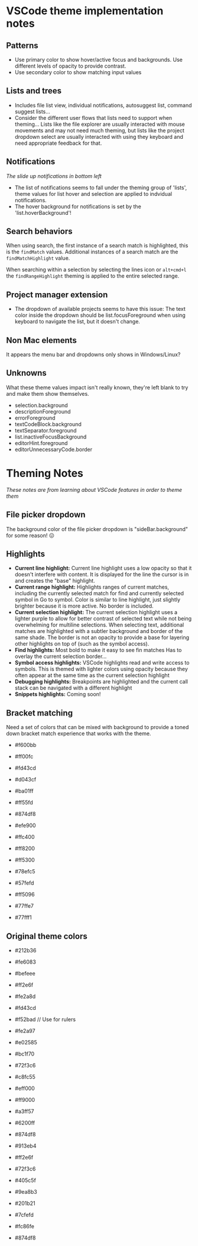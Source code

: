 # VSCode theme implementation notes

## Patterns

- Use primary color to show hover/active focus and backgrounds. Use different
  levels of opacity to provide contrast.
- Use secondary color to show matching input values

## Lists and trees

- Includes file list view, individual notifications, autosuggest list, command
  suggest lists...
- Consider the different user flows that lists need to support when theming...
  Lists like the file explorer are usually interacted with mouse movements and
  may not need much theming, but lists like the project dropdown select are
  usually interacted with using they keyboard and need appropriate feedback for
  that.

## Notifications

_The slide up notifications in bottom left_

- The list of notifications seems to fall under the theming group of 'lists',
  theme values for list hover and selection are applied to indvidual
  notifications.
- The hover background for notifications is set by the 'list.hoverBackground'!

## Search behaviors

When using search, the first instance of a search match is highlighted, this is
the `findMatch` values. Additional instances of a search match are the
`findMatchHighlight` value.

When searching within a selection by selecting the lines icon or `alt+cmd+l` the
`findRangeHighlight` theming is applied to the entire selected range.

## Project manager extension

- The dropdown of available projects seems to have this issue: The text color
  inside the dropdown should be list.focusForeground when using keyboard to
  navigate the list, but it doesn't change.

## Non Mac elements

It appears the menu bar and dropdowns only shows in Windows/Linux?

## Unknowns

What these theme values impact isn't really known, they're left blank to try and
make them show themselves.

- selection.background
- descriptionForeground
- errorForeground
- textCodeBlock.background
- textSeparator.foreground
- list.inactiveFocusBackground
- editorHint.foreground
- editorUnnecessaryCode.border

# Theming Notes

_These notes are from learning about VSCode features in order to theme them_

## File picker dropdown

The background color of the file picker dropdown is "sideBar.background" for
some reason! 😖

## Highlights

- **Current line highlight:** Current line highlight uses a low opacity so that
  it doesn't interfere with content. It is displayed for the line the cursor is
  in and creates the "base" highlight.
- **Current range highlight:** Highlights ranges of current matches, including
  the currently selected match for find and currently selected symbol in Go to
  symbol. Color is similar to line highlight, just slightly brighter because it
  is more active. No border is included.
- **Current selection highlight:** The current selection highlight uses a
  lighter purple to allow for better contrast of selected text while not being
  overwhelming for multiline selections. When selecting text, additional matches
  are highlighted with a subtler background and border of the same shade. The
  border is not an opacity to provide a base for layering other highlights on
  top of (such as the symbol access).
- **Find highlights:** Most bold to make it easy to see fin matches Has to
  overlay the current selection border...
- **Symbol access highlights:** VSCode highlights read and write access to
  symbols. This is themed with lighter colors using opacity because they often
  appear at the same time as the current selection highlight
- **Debugging highlights:** Breakpoints are highlighted and the current call
  stack can be navigated with a different highlight
- **Snippets highlights:** Coming soon!

## Bracket matching

Need a set of colors that can be mixed with background to provide a toned down
bracket match experience that works with the theme.

- #f600bb
- #ff00fc
- #fd43cd
- #d043cf
- #ba01ff
- #ff55fd
- #874df8

- #efe900
- #ffc400
- #ff8200
- #ff5300

- #78efc5
- #57fefd

- #ff5096
- #77ffe7
- #77fff1

## Original theme colors

- #212b36
- #fe6083
- #befeee

- #ff2e6f
- #fe2a8d
- #fd43cd
- #f52bad // Use for rulers
- #fe2a97
- #e02585
- #bc1f70

- #72f3c6
- #c8fc55

- #eff000
- #ff9000
- #a3ff57

- #6200ff
- #874df8
- #913eb4

- #ff2e6f
- #72f3c6
- #405c5f

- #9ea8b3
- #201b21

- #7cfefd
- #fc86fe
- #874df8
